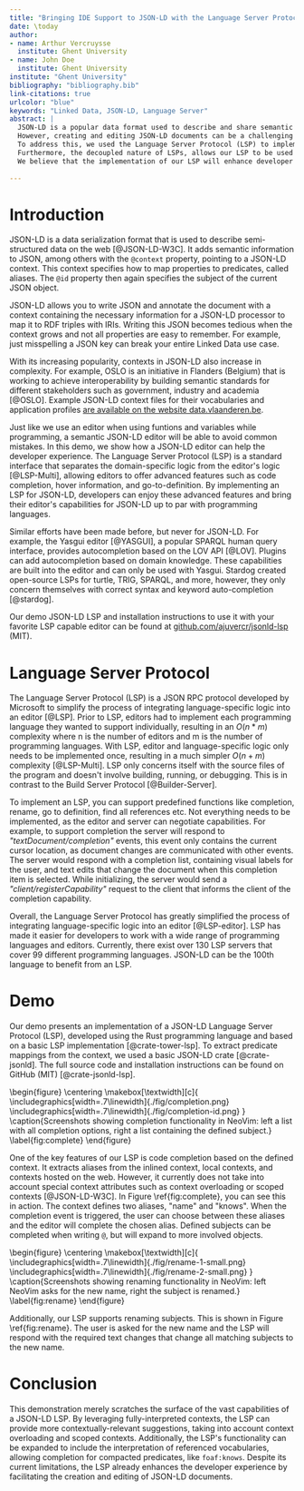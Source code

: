 ```yaml
---
title: "Bringing IDE Support to JSON-LD with the Language Server Protocol"
date: \today
author:
- name: Arthur Vercruysse
  institute: Ghent University
- name: John Doe
  institute: Ghent University
institute: "Ghent University"
bibliography: "bibliography.bib"
link-citations: true
urlcolor: "blue"
keywords: "Linked Data, JSON-LD, Language Server"
abstract: |
  JSON-LD is a popular data format used to describe and share semantic data on the web.
  However, creating and editing JSON-LD documents can be a challenging task, especially when dealing with complex contexts, including many properties. The existing JSON editing functionality may not suffice for developers, and a JSON-LD editor could greatly enhance their experience.
  To address this, we used the Language Server Protocol (LSP) to implement a JSON-LD LSP. This LSP enables editors to suggest autocompletion items based on the defined context, and it also enables renaming identifiers inside the document.
  Furthermore, the decoupled nature of LSPs, allows our LSP to be used in many editors, mainly Visual Studio Code and Neovim.
  We believe that the implementation of our LSP will enhance developer ergonomics and promote the adoption of JSON-LD.
  
---
```


# Introduction

JSON-LD is a data serialization format that is used to describe semi-structured data on the web [@JSON-LD-W3C].
It adds semantic information to JSON, among others with the `@context` property, pointing to a JSON-LD context.
This context specifies how to map properties to predicates, called aliases.
The `@id` property then again specifies the subject of the current JSON object.

JSON-LD allows you to write JSON and annotate the document with a context containing the necessary information for a JSON-LD processor to map it to RDF triples with IRIs.
Writing this JSON becomes tedious when the context grows and not all properties are easy to remember.
For example, just misspelling a JSON key can break your entire Linked Data use case.

With its increasing popularity, contexts in JSON-LD also increase in complexity.
For example, OSLO is an initiative in Flanders (Belgium) that is working to achieve interoperability by building semantic standards for different stakeholders such as government, industry and academia [@OSLO].
Example JSON-LD context files for their vocabularies and application profiles [are available on the website data.vlaanderen.be](https://data.vlaanderen.be).

Just like we use an editor when using funtions and variables while programming, a semantic JSON-LD editor will be able to avoid common mistakes.
In this demo, we show how a JSON-LD editor can help the developer experience.
The Language Server Protocol (LSP) is a standard interface that separates the domain-specific logic from the editor's logic [@LSP-Multi], allowing editors to offer advanced features such as code completion, hover information, and go-to-definition.
By implementing an LSP for JSON-LD, developers can enjoy these advanced features and bring their editor's capabilities for JSON-LD up to par with programming languages.

<!-- What is the competition doing? JSON with JSON schema? Autocompletion with Yasgui? Turtle lsp (stardog) -->
Similar efforts have been made before, but never for JSON-LD. For example, the Yasgui editor [@YASGUI], a popular SPARQL human query interface, provides autocompletion based on the LOV API [@LOV]. Plugins can add autocompletion based on domain knowledge. These capabilities are built into the editor and can only be used with Yasgui.
Stardog created open-source LSPs for turtle, TRIG, SPARQL, and more, however, they only concern themselves with correct syntax and keyword auto-completion [@stardog]. 

Our demo JSON-LD LSP and installation instructions to use it with your favorite LSP capable editor can be found at [github.com/ajuvercr/jsonld-lsp](https://github.com/ajuvercr/jsonld-lsp) (MIT).

# Language Server Protocol

The Language Server Protocol (LSP) is a JSON RPC protocol developed by Microsoft to simplify the process of integrating language-specific logic into an editor [@LSP]. Prior to LSP, editors had to implement each programming language they wanted to support individually, resulting in an $O(n*m)$ complexity where n is the number of editors and m is the number of programming languages. With LSP, editor and language-specific logic only needs to be implemented once, resulting in a much simpler $O(n+m)$ complexity [@LSP-Multi]. LSP only concerns itself with the source files of the program and doesn't involve building, running, or debugging. This is in contrast to the Build Server Protocol [@Builder-Server].

To implement an LSP, you can support predefined functions like completion, rename, go to definition, find all references etc. Not everything needs to be implemented, as the editor and server can negotiate capabilities. For example, to support completion the server will respond to _"textDocument/completion"_ events, this event only contains the current cursor location, as document changes are communicated with other events. The server would respond with a completion list, containing visual labels for the user, and text edits that change the document when this completion item is selected. While initializing, the server would send a _"client/registerCapability"_ request to the client that informs the client of the completion capability. 

Overall, the Language Server Protocol has greatly simplified the process of integrating language-specific logic into an editor [@LSP-editor]. LSP has made it easier for developers to work with a wide range of programming languages and editors. Currently, there exist over 130 LSP servers that cover 99 different programming languages. JSON-LD can be the 100th language to benefit from an LSP.


# Demo

Our demo presents an implementation of a JSON-LD Language Server Protocol (LSP), developed using the Rust programming language and based on a basic LSP implementation [@crate-tower-lsp]. To extract predicate mappings from the context, we used a basic JSON-LD crate [@crate-jsonld]. The full source code and installation instructions can be found on GitHub (MIT) [@crate-jsonld-lsp].

\begin{figure}
\centering
\makebox[\textwidth][c]{
    \includegraphics[width=.7\linewidth]{./fig/completion.png}
    \includegraphics[width=.7\linewidth]{./fig/completion-id.png}
}
\caption{Screenshots showing completion functionality in NeoVim: left a list with all completion options, right a list containing the defined subject.}
\label{fig:complete}
\end{figure}


One of the key features of our LSP is code completion based on the defined context. It extracts aliases from the inlined context, local contexts, and contexts hosted on the web. However, it currently does not take into account special context attributes such as context overloading or scoped contexts [@JSON-LD-W3C]. In Figure \ref{fig:complete}, you can see this in action. The context defines two aliases, "name" and "knows". When the completion event is triggered, the user can choose between these aliases and the editor will complete the chosen alias. Defined subjects can be completed when writing `@`, but will expand to more involved objects.

\begin{figure}
\centering
\makebox[\textwidth][c]{
    \includegraphics[width=.7\linewidth]{./fig/rename-1-small.png}
    \includegraphics[width=.7\linewidth]{./fig/rename-2-small.png}
}
\caption{Screenshots showing renaming functionality in NeoVim: left NeoVim asks for the new name, right the subject is renamed.}
\label{fig:rename}
\end{figure}

Additionally, our LSP supports renaming subjects. This is shown in Figure \ref{fig:rename}. The user is asked for the new name and the LSP will respond with the required text changes that change all matching subjects to the new name.

<!--
This demo only shows a small part of the full potential of a JSON-LD LSP. If the LSP would interpret the context fully, it can give better suggestions based on context overloading and scoped contexts. The LSP can also be extended to interpret referred vocabularies to suggest compacted predicate notation, like `foaf:knows`. Yet, in its current form, the LSP can already help creating and editing JSON-LD documents, thus improving the developer experience.
-->

# Conclusion
 
This demonstration merely scratches the surface of the vast capabilities of a JSON-LD LSP. By leveraging fully-interpreted contexts, the LSP can provide more contextually-relevant suggestions, taking into account context overloading and scoped contexts. Additionally, the LSP's functionality can be expanded to include the interpretation of referenced vocabularies, allowing completion for compacted predicates, like `foaf:knows`. Despite its current limitations, the LSP already enhances the developer experience by facilitating the creation and editing of JSON-LD documents.



